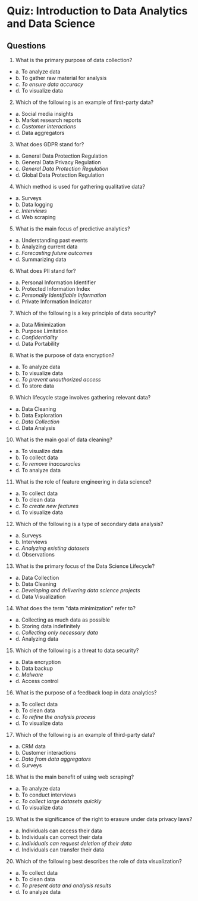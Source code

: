 # Quiz: Introduction to Data Analytics and Data Science

## Questions

1. What is the primary purpose of data collection?

- a. To analyze data
- b. To gather raw material for analysis
- _c. To ensure data accuracy_
- d. To visualize data

2. Which of the following is an example of first-party data?

- a. Social media insights
- b. Market research reports
- _c. Customer interactions_
- d. Data aggregators

3. What does GDPR stand for?

- a. General Data Protection Regulation
- b. General Data Privacy Regulation
- _c. General Data Protection Regulation_
- d. Global Data Protection Regulation

4. Which method is used for gathering qualitative data?

- a. Surveys
- b. Data logging
- _c. Interviews_
- d. Web scraping

5. What is the main focus of predictive analytics?

- a. Understanding past events
- b. Analyzing current data
- _c. Forecasting future outcomes_
- d. Summarizing data

6. What does PII stand for?

- a. Personal Information Identifier
- b. Protected Information Index
- _c. Personally Identifiable Information_
- d. Private Information Indicator

7. Which of the following is a key principle of data security?

- a. Data Minimization
- b. Purpose Limitation
- _c. Confidentiality_
- d. Data Portability

8. What is the purpose of data encryption?

- a. To analyze data
- b. To visualize data
- _c. To prevent unauthorized access_
- d. To store data

9. Which lifecycle stage involves gathering relevant data?

- a. Data Cleaning
- b. Data Exploration
- _c. Data Collection_
- d. Data Analysis

10. What is the main goal of data cleaning?

- a. To visualize data
- b. To collect data
- _c. To remove inaccuracies_
- d. To analyze data

11. What is the role of feature engineering in data science?

- a. To collect data
- b. To clean data
- _c. To create new features_
- d. To visualize data

12. Which of the following is a type of secondary data analysis?

- a. Surveys
- b. Interviews
- _c. Analyzing existing datasets_
- d. Observations

13. What is the primary focus of the Data Science Lifecycle?

- a. Data Collection
- b. Data Cleaning
- _c. Developing and delivering data science projects_
- d. Data Visualization

14. What does the term "data minimization" refer to?

- a. Collecting as much data as possible
- b. Storing data indefinitely
- _c. Collecting only necessary data_
- d. Analyzing data

15. Which of the following is a threat to data security?

- a. Data encryption
- b. Data backup
- _c. Malware_
- d. Access control

16. What is the purpose of a feedback loop in data analytics?

- a. To collect data
- b. To clean data
- _c. To refine the analysis process_
- d. To visualize data

17. Which of the following is an example of third-party data?

- a. CRM data
- b. Customer interactions
- _c. Data from data aggregators_
- d. Surveys

18. What is the main benefit of using web scraping?

- a. To analyze data
- b. To conduct interviews
- _c. To collect large datasets quickly_
- d. To visualize data

19. What is the significance of the right to erasure under data privacy laws?

- a. Individuals can access their data
- b. Individuals can correct their data
- _c. Individuals can request deletion of their data_
- d. Individuals can transfer their data

20. Which of the following best describes the role of data visualization?

- a. To collect data
- b. To clean data
- _c. To present data and analysis results_
- d. To analyze data
